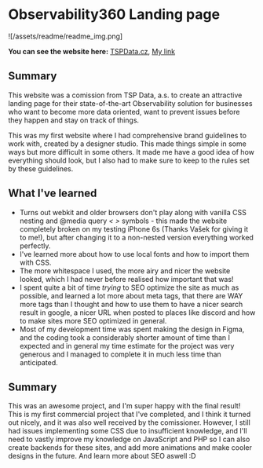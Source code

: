 # Observability360 Landing page
![/assets/readme/readme_img.png]

**You can see the website here:** [TSPData.cz](https://tspdata.cz/observability), [My link](https://obs360.michalskoula.com)

## Summary
This website was a comission from TSP Data, a.s. to create an attractive landing page for their state-of-the-art Observability solution for businesses who want to become more data oriented, want to prevent issues before they happen and stay on track of things.

This was my first website where I had comprehensive brand guidelines to work with, created by a designer studio. This made things simple in some ways but more difficult in some others. It made me have a good idea of how everything should look, but I also had to make sure to keep to the rules set by these guidelines.

## What I've learned
- Turns out webkit and older browsers don't play along with vanilla CSS nesting and @media query *< >* symbols - this made the website completely broken on my testing iPhone 6s (Thanks Vašek for giving it to me!), but after changing it to a non-nested version everything worked perfectly.
- I've learned more about how to use local fonts and how to import them with CSS.
- The more whitespace I used, the more airy and nicer the website looked, which I had never before realised how important that was!
- I spent quite a bit of time *trying* to SEO optimize the site as much as possible, and learned a lot more about meta tags, that there are WAY more tags than I thought and how to use them to have a nicer search result in google, a nicer URL when posted to places like discord and how to make sites more SEO optimized in general.
- Most of my development time was spent making the design in Figma, and the coding took a considerably shorter amount of time than I expected and in general my time estimate for the project was very generous and I managed to complete it in much less time than anticipated.

## Summary
This was an awesome project, and I'm super happy with the final result! This is my first commercial project that I've completed, and I think it turned out nicely, and it was also well received by the comissioner. However, I still had issues implementing some CSS due to insufficient knowledge, and I'll need to vastly improve my knowledge on JavaScript and PHP so I can also create backends for these sites, and add more animations and make cooler designs in the future. And learn more about SEO aswell :D




